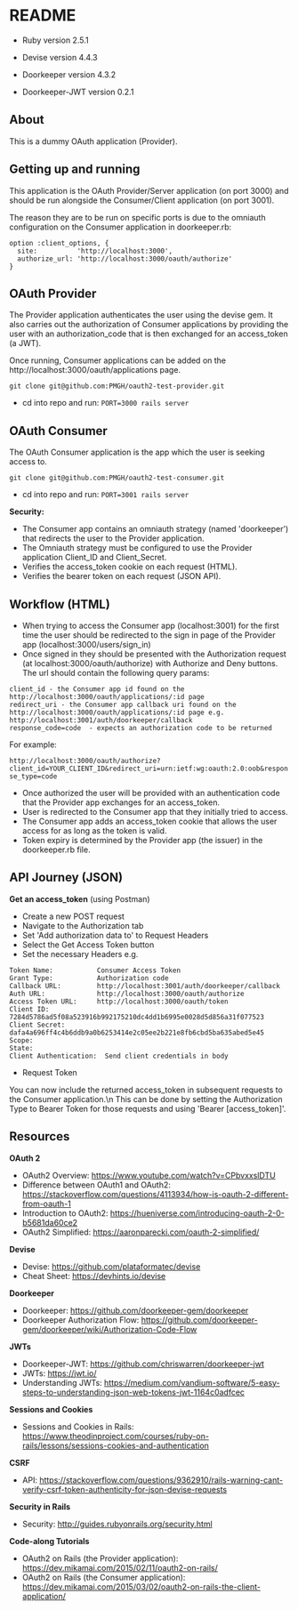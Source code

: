 # README

* Ruby version
2.5.1

* Devise version
4.4.3

* Doorkeeper version
4.3.2

* Doorkeeper-JWT version
0.2.1

## About
This is a dummy OAuth application (Provider).


## Getting up and running

This application is the OAuth Provider/Server application (on port 3000) and should be run alongside the Consumer/Client application (on port 3001).

The reason they are to be run on specific ports is due to the omniauth configuration on the Consumer application in doorkeeper.rb:

```
option :client_options, {
  site:          'http://localhost:3000',
  authorize_url: 'http://localhost:3000/oauth/authorize'
}
```


## OAuth Provider

The Provider application authenticates the user using the devise gem. It also carries out the authorization of Consumer applications by providing the user with an authorization_code that is then exchanged for an access_token (a JWT).

Once running, Consumer applications can be added on the http://localhost:3000/oauth/applications page.

```
git clone git@github.com:PMGH/oauth2-test-provider.git
```

- cd into repo and run: `PORT=3000 rails server`


## OAuth Consumer

The OAuth Consumer application is the app which the user is seeking access to.

```
git clone git@github.com:PMGH/oauth2-test-consumer.git
```

- cd into repo and run: `PORT=3001 rails server`

**Security:**
- The Consumer app contains an omniauth strategy (named 'doorkeeper') that redirects the user to the Provider application.
- The Omniauth strategy must be configured to use the Provider application Client_ID and Client_Secret.
- Verifies the access_token cookie on each request (HTML).
- Verifies the bearer token on each request (JSON API).


## Workflow (HTML)
- When trying to access the Consumer app (localhost:3001) for the first time the user should be redirected to the sign in page of the Provider app (localhost:3000/users/sign_in)
- Once signed in they should be presented with the Authorization request (at localhost:3000/oauth/authorize) with Authorize and Deny buttons. The url should contain the following query params:

```
client_id - the Consumer app id found on the http://localhost:3000/oauth/applications/:id page
redirect_uri - the Consumer app callback uri found on the http://localhost:3000/oauth/applications/:id page e.g. http://localhost:3001/auth/doorkeeper/callback
response_code=code  - expects an authorization code to be returned
```

For example:

`http://localhost:3000/oauth/authorize?client_id=YOUR_CLIENT_ID&redirect_uri=urn:ietf:wg:oauth:2.0:oob&response_type=code`

- Once authorized the user will be provided with an authentication code that the Provider app exchanges for an access_token.
- User is redirected to the Consumer app that they initially tried to access.
- The Consumer app adds an access_token cookie that allows the user access for as long as the token is valid.
- Token expiry is determined by the Provider app (the issuer) in the doorkeeper.rb file.


## API Journey (JSON)

**Get an access_token** (using Postman)
- Create a new POST request
- Navigate to the Authorization tab
- Set 'Add authorization data to' to Request Headers
- Select the Get Access Token button
- Set the necessary Headers e.g.

```
Token Name:           Consumer Access Token
Grant Type:           Authorization code
Callback URL:         http://localhost:3001/auth/doorkeeper/callback
Auth URL:             http://localhost:3000/oauth/authorize
Access Token URL:     http://localhost:3000/oauth/token
Client ID:            7284d5786ad5f08a523916b992175210dc4dd1b6995e0028d5d856a31f077523
Client Secret:        dafa4a696ff4c4b6ddb9a0b6253414e2c05ee2b221e8fb6cbd5ba635abed5e45
Scope:                
State:                
Client Authentication:  Send client credentials in body
```

- Request Token

You can now include the returned access_token in subsequent requests to the Consumer application.\n
This can be done by setting the Authorization Type to Bearer Token for those requests and using 'Bearer [access_token]'.


## Resources
**OAuth 2**
- OAuth2 Overview:  https://www.youtube.com/watch?v=CPbvxxslDTU
- Difference between OAuth1 and OAuth2:  https://stackoverflow.com/questions/4113934/how-is-oauth-2-different-from-oauth-1
- Introduction to OAuth2:  https://hueniverse.com/introducing-oauth-2-0-b5681da60ce2
- OAuth2 Simplified:  https://aaronparecki.com/oauth-2-simplified/

**Devise**
- Devise:  https://github.com/plataformatec/devise
- Cheat Sheet:  https://devhints.io/devise

**Doorkeeper**
- Doorkeeper:  https://github.com/doorkeeper-gem/doorkeeper
- Doorkeeper Authorization Flow:  https://github.com/doorkeeper-gem/doorkeeper/wiki/Authorization-Code-Flow

**JWTs**
- Doorkeeper-JWT:  https://github.com/chriswarren/doorkeeper-jwt
- JWTs:  https://jwt.io/
- Understanding JWTs:  https://medium.com/vandium-software/5-easy-steps-to-understanding-json-web-tokens-jwt-1164c0adfcec

**Sessions and Cookies**
- Sessions and Cookies in Rails:  https://www.theodinproject.com/courses/ruby-on-rails/lessons/sessions-cookies-and-authentication

**CSRF**
- API:  https://stackoverflow.com/questions/9362910/rails-warning-cant-verify-csrf-token-authenticity-for-json-devise-requests

**Security in Rails**
- Security:  http://guides.rubyonrails.org/security.html

**Code-along Tutorials**
- OAuth2 on Rails (the Provider application):  https://dev.mikamai.com/2015/02/11/oauth2-on-rails/
- OAuth2 on Rails (the Consumer application):  https://dev.mikamai.com/2015/03/02/oauth2-on-rails-the-client-application/
